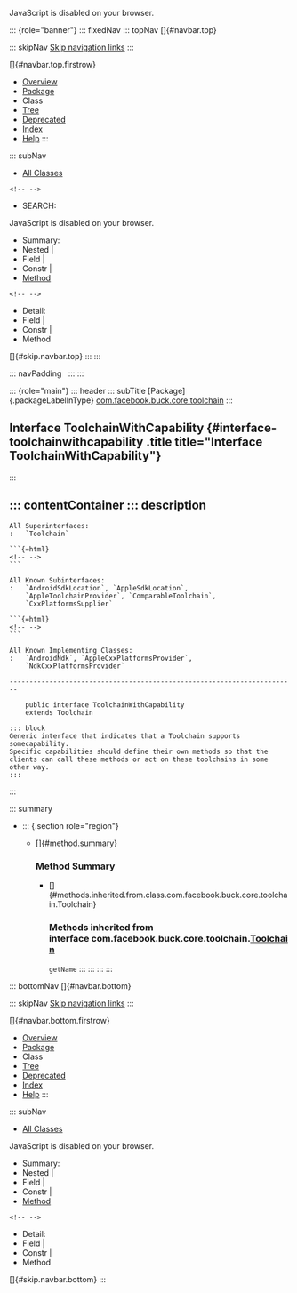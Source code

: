 <div>

JavaScript is disabled on your browser.

</div>

::: {role="banner"}
::: fixedNav
::: topNav
[]{#navbar.top}

::: skipNav
[Skip navigation links](#skip.navbar.top "Skip navigation links")
:::

[]{#navbar.top.firstrow}

-   [Overview](../../../../../index.html)
-   [Package](package-summary.html)
-   Class
-   [Tree](package-tree.html)
-   [Deprecated](../../../../../deprecated-list.html)
-   [Index](../../../../../index-all.html)
-   [Help](../../../../../help-doc.html)
:::

::: subNav
-   [All Classes](../../../../../allclasses.html)

```{=html}
<!-- -->
```
-   SEARCH:

<div>

<div>

JavaScript is disabled on your browser.

</div>

</div>

<div>

-   Summary: 
-   Nested \| 
-   Field \| 
-   Constr \| 
-   [Method](#method.summary)

```{=html}
<!-- -->
```
-   Detail: 
-   Field \| 
-   Constr \| 
-   Method

</div>

[]{#skip.navbar.top}
:::
:::

::: navPadding
 
:::
:::

::: {role="main"}
::: header
::: subTitle
[Package]{.packageLabelInType} [com.facebook.buck.core.toolchain](package-summary.html)
:::

## Interface ToolchainWithCapability {#interface-toolchainwithcapability .title title="Interface ToolchainWithCapability"}
:::

::: contentContainer
::: description
-   

    All Superinterfaces:
    :   `Toolchain`

    ```{=html}
    <!-- -->
    ```

    All Known Subinterfaces:
    :   `AndroidSdkLocation`, `AppleSdkLocation`,
        `AppleToolchainProvider`, `ComparableToolchain`,
        `CxxPlatformsSupplier`

    ```{=html}
    <!-- -->
    ```

    All Known Implementing Classes:
    :   `AndroidNdk`, `AppleCxxPlatformsProvider`,
        `NdkCxxPlatformsProvider`

    ------------------------------------------------------------------------

        public interface ToolchainWithCapability
        extends Toolchain

    ::: block
    Generic interface that indicates that a Toolchain supports
    somecapability.
    Specific capabilities should define their own methods so that the
    clients can call these methods or act on these toolchains in some
    other way.
    :::
:::

::: summary
-   ::: {.section role="region"}
    -   []{#method.summary}

        ### Method Summary

        -   []{#methods.inherited.from.class.com.facebook.buck.core.toolchain.Toolchain}

            ### Methods inherited from interface com.facebook.buck.core.toolchain.[Toolchain](Toolchain.html "interface in com.facebook.buck.core.toolchain")

            `getName`
    :::
:::
:::
:::

::: bottomNav
[]{#navbar.bottom}

::: skipNav
[Skip navigation links](#skip.navbar.bottom "Skip navigation links")
:::

[]{#navbar.bottom.firstrow}

-   [Overview](../../../../../index.html)
-   [Package](package-summary.html)
-   Class
-   [Tree](package-tree.html)
-   [Deprecated](../../../../../deprecated-list.html)
-   [Index](../../../../../index-all.html)
-   [Help](../../../../../help-doc.html)
:::

::: subNav
-   [All Classes](../../../../../allclasses.html)

<div>

<div>

JavaScript is disabled on your browser.

</div>

</div>

<div>

-   Summary: 
-   Nested \| 
-   Field \| 
-   Constr \| 
-   [Method](#method.summary)

```{=html}
<!-- -->
```
-   Detail: 
-   Field \| 
-   Constr \| 
-   Method

</div>

[]{#skip.navbar.bottom}
:::
